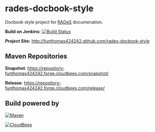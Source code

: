 rades-docbook-style
===================

Docbook style project for [RADeS](https://github.com/FunThomas424242/RADeS) documenation.

**Build on Jenkins**: [![Build Status](https://funthomas424242.ci.cloudbees.com/job/rades-docbook-style/badge/icon)](https://funthomas424242.ci.cloudbees.com/job/rades-docbook-style/)

**Project Site:** http://funthomas424242.github.com/rades-docbook-style

Maven Repositories
------------------

**Snapshot**: https://repository-funthomas424242.forge.cloudbees.com/snapshot/

**Release**: https://repository-funthomas424242.forge.cloudbees.com/release/

Build powered by
----------------

[![Maven](http://maven.apache.org/images/logos/maven-feather.png)](http://maven.apache.org)

[![CloudBees](http://web-static-cloudfront.s3.amazonaws.com/images/badges/BuiltOnDEV.png)](http://cloudbees.com)

